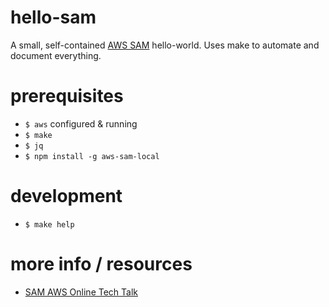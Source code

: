 # hello-sam

A small, self-contained [AWS SAM](https://github.com/awslabs/serverless-application-model) hello-world. Uses make to automate and document everything.

# prerequisites

 * `$ aws` configured & running
 * `$ make`
 * `$ jq`
 * `$ npm install -g aws-sam-local` 

# development

* `$ make help`

# more info / resources

* [SAM AWS Online Tech Talk](https://www.youtube.com/watch?v=1k3XqBA2hYM) 
